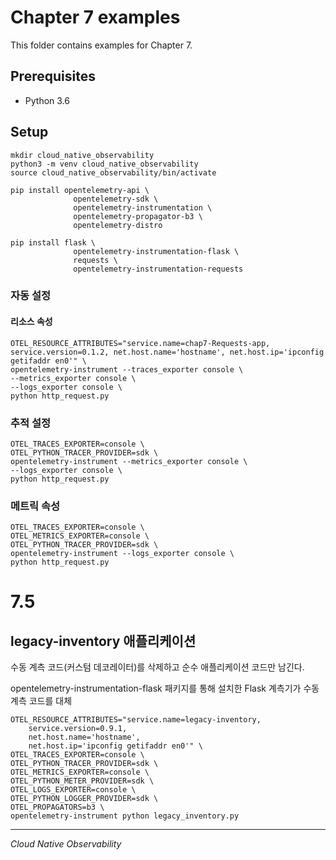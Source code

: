 # Chapter 7 examples

This folder contains examples for Chapter 7.

## Prerequisites

- Python 3.6

## Setup

```
mkdir cloud_native_observability
python3 -m venv cloud_native_observability
source cloud_native_observability/bin/activate

pip install opentelemetry-api \
              opentelemetry-sdk \
              opentelemetry-instrumentation \
              opentelemetry-propagator-b3 \
              opentelemetry-distro

pip install flask \
              opentelemetry-instrumentation-flask \
              requests \
              opentelemetry-instrumentation-requests
```

### 자동 설정
#### 리소스 속성
```shell
OTEL_RESOURCE_ATTRIBUTES="service.name=chap7-Requests-app, service.version=0.1.2, net.host.name='hostname', net.host.ip='ipconfig getifaddr en0'" \
opentelemetry-instrument --traces_exporter console \
--metrics_exporter console \
--logs_exporter console \
python http_request.py
```

### 추적 설정
```shell
OTEL_TRACES_EXPORTER=console \
OTEL_PYTHON_TRACER_PROVIDER=sdk \
opentelemetry-instrument --metrics_exporter console \
--logs_exporter console \
python http_request.py
```


### 메트릭 속성
```shell
OTEL_TRACES_EXPORTER=console \
OTEL_METRICS_EXPORTER=console \
OTEL_PYTHON_TRACER_PROVIDER=sdk \
opentelemetry-instrument --logs_exporter console \
python http_request.py
```

# 7.5
## legacy-inventory 애플리케이션
수동 계측 코드(커스텀 데코레이터)를 삭제하고 순수 애플리케이션 코드만 남긴다.

opentelemetry-instrumentation-flask 패키지를 통해 설치한 Flask 계측기가 수동 계측 코드를 대체
```shell
OTEL_RESOURCE_ATTRIBUTES="service.name=legacy-inventory,
	service.version=0.9.1,
	net.host.name='hostname',
	net.host.ip='ipconfig getifaddr en0'" \
OTEL_TRACES_EXPORTER=console \
OTEL_PYTHON_TRACER_PROVIDER=sdk \
OTEL_METRICS_EXPORTER=console \
OTEL_PYTHON_METER_PROVIDER=sdk \
OTEL_LOGS_EXPORTER=console \
OTEL_PYTHON_LOGGER_PROVIDER=sdk \
OTEL_PROPAGATORS=b3 \
opentelemetry-instrument python legacy_inventory.py
```


---

_Cloud Native Observability_
